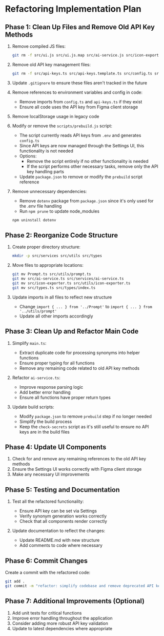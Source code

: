 # Refactoring Implementation Plan

## Phase 1: Clean Up Files and Remove Old API Key Methods

1. Remove compiled JS files:
   ```bash
   git rm -f src/ui.js src/ui.js.map src/ai-service.js src/icon-exporter.js code.js code.js.map
   ```

2. Remove old API key management files:
   ```bash
   git rm -f src/api-keys.ts src/api-keys.template.ts src/config.ts src/config.template.ts
   ```

3. Update `.gitignore` to ensure these files aren't tracked in the future

4. Remove references to environment variables and config in code:
   - Remove imports from `config.ts` and `api-keys.ts` if they exist
   - Ensure all code uses the API key from Figma client storage

5. Remove localStorage usage in legacy code

6. Modify or remove the `scripts/prebuild.js` script:
   - The script currently reads API keys from `.env` and generates `config.ts`
   - Since API keys are now managed through the Settings UI, this functionality is not needed
   - Options:
     - Remove the script entirely if no other functionality is needed
     - If the script performs other necessary tasks, remove only the API key handling parts
   - Update `package.json` to remove or modify the `prebuild` script reference

7. Remove unnecessary dependencies:
   - Remove `dotenv` package from `package.json` since it's only used for the .env file handling
   - Run `npm prune` to update node_modules
   ```bash
   npm uninstall dotenv
   ```

## Phase 2: Reorganize Code Structure

1. Create proper directory structure:
   ```bash
   mkdir -p src/services src/utils src/types
   ```

2. Move files to appropriate locations:
   ```bash
   git mv Prompt.ts src/utils/prompt.ts
   git mv src/ai-service.ts src/services/ai-service.ts
   git mv src/icon-exporter.ts src/utils/icon-exporter.ts
   git mv src/types.ts src/types/index.ts
   ```

3. Update imports in all files to reflect new structure
   - Change `import { ... } from '../Prompt'` to `import { ... } from '../utils/prompt'`
   - Update all other imports accordingly

## Phase 3: Clean Up and Refactor Main Code

1. Simplify `main.ts`:
   - Extract duplicate code for processing synonyms into helper functions
   - Ensure proper typing for all functions
   - Remove any remaining code related to old API key methods

2. Refactor `ai-service.ts`:
   - Improve response parsing logic
   - Add better error handling
   - Ensure all functions have proper return types

3. Update build scripts:
   - Modify `package.json` to remove `prebuild` step if no longer needed
   - Simplify the build process
   - Keep the `check-secrets` script as it's still useful to ensure no API keys are in the build files

## Phase 4: Update UI Components

1. Check for and remove any remaining references to the old API key methods
2. Ensure the Settings UI works correctly with Figma client storage
3. Make any necessary UI improvements

## Phase 5: Testing and Documentation

1. Test all the refactored functionality:
   - Ensure API key can be set via Settings
   - Verify synonym generation works correctly
   - Check that all components render correctly

2. Update documentation to reflect the changes:
   - Update README.md with new structure
   - Add comments to code where necessary

## Phase 6: Commit Changes

Create a commit with the refactored code:
```bash
git add .
git commit -m "refactor: simplify codebase and remove deprecated API key methods"
```

## Phase 7: Additional Improvements (Optional)

1. Add unit tests for critical functions
2. Improve error handling throughout the application
3. Consider adding more robust API key validation
4. Update to latest dependencies where appropriate 